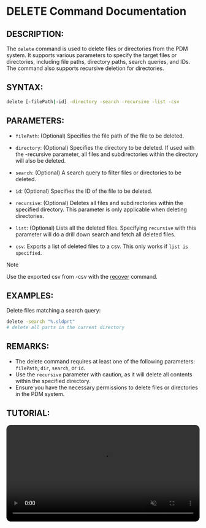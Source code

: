  # DELETE Command Documentation

## DESCRIPTION:
The `delete` command is used to delete files or directories from the PDM system. It supports various parameters to specify the target files or directories, including file paths, directory paths, search queries, and IDs. The command also supports recursive deletion for directories.

## SYNTAX:
```bash
delete [-filePath|-id] -directory -search -recursive -list -csv
```
## PARAMETERS:

- `filePath`:
(Optional) Specifies the file path of the file to be deleted.

- `directory`: 
(Optional) Specifies the directory to be deleted. If used with the -recursive parameter, all files and subdirectories within the directory will also be deleted.

- `search`:
(Optional) A search query to filter files or directories to be deleted.

- `id`:
(Optional) Specifies the ID of the file to be deleted.

- `recursive`:
(Optional) Deletes all files and subdirectories within the specified directory. This parameter is only applicable when deleting directories.

- `list`:
(Optional) Lists all the deleted files. Specifying `recursive` with this parameter will do a drill down search and fetch all deleted files.

- `csv`: Exports a list of deleted files to a csv. This only works if `list is specified`. 

>[!NOTE]
> Use the exported csv from -csv with the [recover](RECOVER.html) command.

## EXAMPLES:
Delete files matching a search query:
```bash
delete -search "%.sldprt"
# delete all parts in the current directory
```
## REMARKS:
- The delete command requires at least one of the following parameters: `filePath`, `dir`, `search`, or `id`.
- Use the `recursive` parameter with caution, as it will delete all contents within the specified directory.
- Ensure you have the necessary permissions to delete files or directories in the PDM system.

## TUTORIAL:
 <video src="https://bluebyte.biz/wp-content/pdmshellvideos/delete.mp4" autoplay muted controls style="width: 100%; border-radius: 12px;"></video>